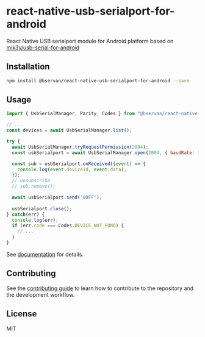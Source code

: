 # react-native-usb-serialport-for-android

React Native USB serialport module for Android platform based on [mik3y/usb-serial-for-android](https://github.com/mik3y/usb-serial-for-android)

## Installation

```sh
npm install @bservan/react-native-usb-serialport-for-android --save
```

## Usage

```js
import { UsbSerialManager, Parity, Codes } from "@bservan/react-native-usb-serialport-for-android";

// ...
const devices = await UsbSerialManager.list();

try {
  await UsbSerialManager.tryRequestPermission(2004);
  const usbSerialport = await UsbSerialManager.open(2004, { baudRate: 38400, parity: Parity.None, dataBits: 8, stopBits: 1 });

  const sub = usbSerialport.onReceived((event) => {
    console.log(event.deviceId, event.data);
  });
  // unsubscribe
  // sub.remove();

  await usbSerialport.send('00FF');
  
  usbSerialport.close();
} catch(err) {
  console.log(err);
  if (err.code === Codes.DEVICE_NOT_FOND) {
    // ...
  }
}
```

See [documentation](https://bastengao.com/react-native-usb-serialport-for-android/) for details.

## Contributing

See the [contributing guide](CONTRIBUTING.md) to learn how to contribute to the repository and the development workflow.

## License

MIT
